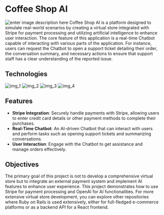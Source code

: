 
# Coffee Shop AI
![enter image description here](https://res.cloudinary.com/dloadb2bx/image/upload/v1723400576/Default_Generate_a_realistic_coffee_shop_store_at_Paris_street_0_a6ria9.jpg)
Coffee Shop AI is a platform designed to simulate real-world scenarios by creating a virtual store integrated with Stripe for payment processing and utilizing artificial intelligence to enhance user interaction. The core feature of this application is a real-time Chatbot capable of interacting with various parts of the application. For instance, users can request the Chatbot to open a support ticket detailing their order, the conversation summary, and necessary actions to ensure that support staff has a clear understanding of the reported issue.

## Technologies
![img_1](https://camo.githubusercontent.com/ca9ae72ec022d8e959dbefd3ba8e2b6b52bfeab38c36d996dadeda22092c8ab8/68747470733a2f2f696d672e736869656c64732e696f2f62616467652f7261696c732d2532334343303030302e7376673f7374796c653d666f722d7468652d6261646765266c6f676f3d727562792d6f6e2d7261696c73266c6f676f436f6c6f723d7768697465) ![img_2](https://camo.githubusercontent.com/b8e4eede660bd84251c8fa9337f7428610a3638a9ada9ca87bbfdc7c4ed82694/68747470733a2f2f696d672e736869656c64732e696f2f62616467652f727562792d2532334343333432442e7376673f7374796c653d666f722d7468652d6261646765266c6f676f3d72756279266c6f676f436f6c6f723d7768697465) ![img_3](https://camo.githubusercontent.com/bf590679058d9d1074a82721726ea4a5bf048b4b8cce82d01ba8ca32585e0298/68747470733a2f2f696d672e736869656c64732e696f2f62616467652f706f7374677265732d2532333331363139322e7376673f7374796c653d666f722d7468652d6261646765266c6f676f3d706f737467726573716c266c6f676f436f6c6f723d7768697465) ![img_4](https://camo.githubusercontent.com/c8af3418f8fe508aed1c66f474b50f9e9d8f64db648d1bd947527b35b6243a99/68747470733a2f2f696d672e736869656c64732e696f2f62616467652f636861744750542d3734616139633f7374796c653d666f722d7468652d6261646765266c6f676f3d6f70656e6169266c6f676f436f6c6f723d7768697465)   
## Features

-   **Stripe Integration**: Securely handle payments with Stripe, allowing users to enter credit card details or other payment methods to complete their purchases.
-   **Real-Time Chatbot**: An AI-driven Chatbot that can interact with users and perform tasks such as opening support tickets and summarizing conversations.
-   **User Interaction**: Engage with the Chatbot to get assistance and manage orders effectively.

## Objectives

The primary goal of this project is not to develop a comprehensive virtual store but to integrate an external payment system and implement AI features to enhance user experience. This project demonstrates how to use Stripe for payment processing and OpenAI for AI functionalities. For more extensive virtual store development, you can explore other repositories where Ruby on Rails is used extensively, either for full-fledged e-commerce platforms or as a backend API for a React frontend.
